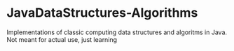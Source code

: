 # JavaDataStructures-Algorithms
Implementations of classic computing data structures and algoritms in Java. Not meant for actual use, just learning
